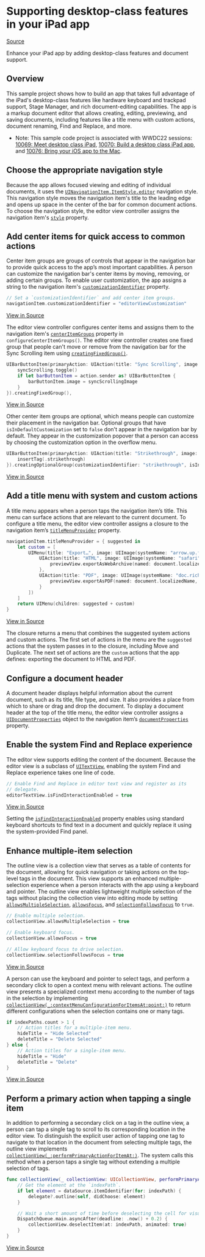 # Supporting desktop-class features in your iPad app

[Source](https://developer.apple.com/documentation/uikit/app_and_environment/supporting_desktop-class_features_in_your_ipad_app)

Enhance your iPad app by adding desktop-class features and document support.

## Overview

This sample project shows how to build an app that takes full advantage 
of the iPad's desktop-class features like hardware keyboard and trackpad support, 
Stage Manager, and rich document-editing capabilities. 
The app is a markup document editor that allows creating, editing, previewing, 
and saving documents, including features like a title menu with custom actions, 
document renaming, Find and Replace, and more.

- Note: This sample code project is associated with WWDC22 sessions: [10069: Meet desktop class iPad](https://developer.apple.com/wwdc22/10069/), [10070: Build a desktop class iPad app](https://developer.apple.com/wwdc22/10070/), and [10076: Bring your iOS app to the Mac](https://developer.apple.com/wwdc22/10076/).

## Choose the appropriate navigation style

Because the app allows focused viewing and editing of individual documents, 
it uses the 
[`UINavigationItem.ItemStyle.editor`](https://developer.apple.com/documentation/uikit/uinavigationitem/itemstyle/editor)
navigation style.
This navigation style moves the navigation item's title to the leading edge 
and opens up space in the center of the bar for common document actions.
To choose the navigation style, the editor view controller assigns the 
navigation item's
[`style`](https://developer.apple.com/documentation/uikit/uinavigationitem/3987969-style) 
property. 

## Add center items for quick access to common actions

Center item groups are groups of controls that appear in the 
navigation bar to provide quick access to the app’s most important capabilities. 
A person can customize the navigation bar's center items by moving, removing, 
or adding certain groups. 
To enable user customization, the app assigns a string to the 
navigation item's 
[`customizationIdentifier`](https://developer.apple.com/documentation/uikit/uinavigationitem/3987968-customizationidentifier)
property.

``` swift
// Set a `customizationIdentifier` and add center item groups.
navigationItem.customizationIdentifier = "editorViewCustomization"
```
[View in Source](x-source-tag://EditorViewController)

The editor view controller configures center items and assigns them to 
the navigation item's 
[`centerItemGroups`](https://developer.apple.com/documentation/uikit/uinavigationitem/3987967-centeritemgroups)
property in `configureCenterItemGroups()`.
The editor view controller creates one fixed group that people can't move 
or remove from the navigation bar for the Sync Scrolling item using
[`creatingFixedGroup()`](https://developer.apple.com/documentation/uikit/uibarbuttonitem/3987945-creatingfixedgroup).

``` swift
UIBarButtonItem(primaryAction: UIAction(title: "Sync Scrolling", image: syncScrollingImage) { [unowned self] action in
    syncScrolling.toggle()
    if let barButtonItem = action.sender as? UIBarButtonItem {
        barButtonItem.image = syncScrollingImage
    }
}).creatingFixedGroup(),
```
[View in Source](x-source-tag://ConfigureCenterItems) 

Other center item groups are optional, which means people can customize their
placement in the navigation bar. Optional groups that have 
`isInDefaultCustomization` set to `false` don't appear in the navigation bar by
default. They appear in the customization popover that a person can access
by choosing the customization option in the overflow menu.

``` swift
UIBarButtonItem(primaryAction: UIAction(title: "Strikethrough", image: UIImage(systemName: "strikethrough")) { [unowned self] _ in
    insertTag(.strikethrough)
}).creatingOptionalGroup(customizationIdentifier: "strikethrough", isInDefaultCustomization: false),
```
[View in Source](x-source-tag://ConfigureCenterItems)

## Add a title menu with system and custom actions

A title menu appears when a person taps the navigation item’s title.
This menu can surface actions that are relevant to the current document.
To configure a title menu,
the editor view controller assigns a closure to the navigation item’s 
[`titleMenuProvider`](https://developer.apple.com/documentation/uikit/uinavigationitem/3967523-titlemenuprovider)
property.

``` swift
navigationItem.titleMenuProvider = { suggested in
    let custom = [
        UIMenu(title: "Export…", image: UIImage(systemName: "arrow.up.forward.square"), children: [
            UIAction(title: "HTML", image: UIImage(systemName: "safari")) { [unowned self] _ in
                previewView.exportAsWebArchive(named: document.localizedName, presenter: self)
            },
            UIAction(title: "PDF", image: UIImage(systemName: "doc.richtext")) { [unowned self] _ in
                previewView.exportAsPDF(named: document.localizedName, presenter: self)
            }
        ])
    ]
    return UIMenu(children: suggested + custom)
}
```
[View in Source](x-source-tag://TitleMenu)

The closure returns a menu that combines the suggested system actions and 
custom actions.
The first set of actions in the menu are the `suggested` actions that the 
system passes in to the closure, including Move and Duplicate.
The next set of actions are the `custom` actions that the app defines: 
exporting the document to HTML and PDF.

## Configure a document header

A document header displays helpful information about the current document, 
such as its title, file type, and size.
It also provides a place from which to share or drag and drop the document.
To display a document header at the top of the title menu, 
the editor view controller assigns a 
[`UIDocumentProperties`](https://developer.apple.com/documentation/uikit/uidocumentproperties)
object to the navigation item’s 
[`documentProperties`](https://developer.apple.com/documentation/uikit/uinavigationitem/3967521-documentproperties)
property. 

## Enable the system Find and Replace experience

The editor view supports editing the content of the document.
Because the editor view is a subclass of 
[`UITextView`](https://developer.apple.com/documentation/uikit/uitextview), 
enabling the system 
Find and Replace experience takes one line of code.

``` swift
// Enable Find and Replace in editor text view and register as its
// delegate.
editorTextView.isFindInteractionEnabled = true
```
[View in Source](x-source-tag://EditorViewController)

Setting the 
[`isFindInteractionEnabled`](https://developer.apple.com/documentation/uikit/uitextview/3975939-isfindinteractionenabled) 
property enables using standard keyboard shortcuts to find text in a document 
and quickly replace it using the system-provided Find panel.

## Enhance multiple-item selection

The outline view is a collection view that serves as a table of 
contents for the document, allowing for quick navigation 
or taking actions on the top-level tags in the document. 
This view supports an enhanced multiple-selection experience when a 
person interacts with the app using a keyboard and pointer.
The outline view enables lightweight multiple selection of the tags 
without placing the collection view into editing mode by setting 
[`allowsMultipleSelection`](https://developer.apple.com/documentation/uikit/uicollectionview/1618024-allowsmultipleselection),
[`allowsFocus`](https://developer.apple.com/documentation/uikit/uicollectionview/3795590-allowsfocus),
and 
[`selectionFollowsFocus`](https://developer.apple.com/documentation/uikit/uicollectionview/3573920-selectionfollowsfocus)
to `true`.

``` swift
// Enable multiple selection.
collectionView.allowsMultipleSelection = true

// Enable keyboard focus.
collectionView.allowsFocus = true

// Allow keyboard focus to drive selection.
collectionView.selectionFollowsFocus = true
```
[View in Source](x-source-tag://OutlineViewController)

A person can use the keyboard and pointer to select tags, and perform a 
secondary click to open a context menu with relevant actions.
The outline view presents a specialized context menu according to the number
of tags in the selection by implementing
[`collectionView(_:contextMenuConfigurationForItemsAt:point:)`](https://developer.apple.com/documentation/uikit/uicollectionviewdelegate/4002186-collectionview)
to return different configurations when the selection contains one or many tags.

``` swift
if indexPaths.count > 1 {
    // Action titles for a multiple-item menu.
    hideTitle = "Hide Selected"
    deleteTitle = "Delete Selected"
} else {
    // Action titles for a single-item menu.
    hideTitle = "Hide"
    deleteTitle = "Delete"
}
```
[View in Source](x-source-tag://ContextMenus)
    
## Perform a primary action when tapping a single item

In addition to performing a secondary click on a tag in the outline view,
a person can tap a single tag to scroll to its 
corresponding location in the editor view.
To distinguish the explicit user action of tapping one tag to navigate to that 
location in the document from selecting multiple tags, 
the outline view implements 
[`collectionView(_:performPrimaryActionForItemAt:)`](https://developer.apple.com/documentation/uikit/uicollectionviewdelegate/3975794-collectionview).
The system calls this method when a person taps a single tag without extending 
a multiple selection of tags.

``` swift
func collectionView(_ collectionView: UICollectionView, performPrimaryActionForItemAt indexPath: IndexPath) {
    // Get the element at the `indexPath`.
    if let element = dataSource.itemIdentifier(for: indexPath) {
        delegate?.outline(self, didChoose: element)
    }

    // Wait a short amount of time before deselecting the cell for visual clarity.
    DispatchQueue.main.asyncAfter(deadline: .now() + 0.2) {
        collectionView.deselectItem(at: indexPath, animated: true)
    }
}
```
[View in Source](x-source-tag://PrimaryAction)
